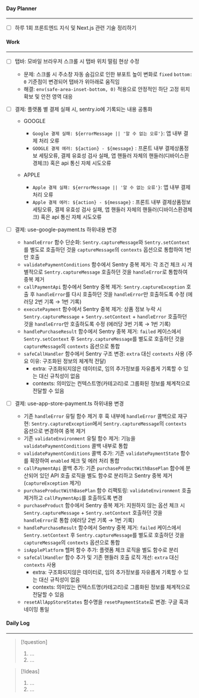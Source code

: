 
#### Day Planner
---
- [ ] 하루 1회 프론트엔드 지식 및 Next.js 관련 기술 정리하기


#### Work
---
- [ ] 탭바: 모바일 브라우저 스크롤 시 탭바 위치 떨림 현상 수정
	- 문제: 스크롤 시 주소창 자동 숨김으로 인한 뷰포트 높이 변화로 `fixed` `bottom: 0` 기준점이 변경되어 탭바가 위아래로 움직임
	- 해결: `env(safe-area-inset-bottom, 0)` 적용으로 안정적인 하단 고정 위치 확보 및 안전 영역 대응

- [ ] 결제: 플랫폼 별 결제 실패 시, sentry.io에 기록되는 내용 공통화
	- GOOGLE
		- `Google 결제 실패: ${errorMessage || '알 수 없는 오류'}`: 앱 내부 결제 처리 오류 
		- `GOOGLE 결제 에러: ${action} - ${message}` : 프론트 내부 결제상품정보 세팅오류, 결제 유효성 검사 실패, 앱 핸들러 자체의 핸들러(디바이스환경체크) 혹은 api 통신 자체 시도오류 
	
	- APPLE
		- `Apple 결제 실패: ${errorMessage || '알 수 없는 오류'}`: 앱 내부 결제 처리 오류 
		- `Apple 결제 에러: ${action} - ${message}` : 프론트 내부 결제상품정보 세팅오류, 결제 유효성 검사 실패, 앱 핸들러 자체의 핸들러(디바이스환경체크) 혹은 api 통신 자체 시도오류 
	
- [ ] 결제: use-google-payment.ts 하위내용 변경
    - `handleError` 함수 단순화: `Sentry.captureMessage`와 `Sentry.setContext`를 별도로 호출하던 것을 `captureMessage`의 `contexts` 옵션으로 통합하여 1번만 호출
    - `validatePaymentConditions` 함수에서 Sentry 중복 제거: 각 조건 체크 시 개별적으로 `Sentry.captureMessage` 호출하던 것을 `handleError`로 통합하여 중복 제거
    - `callPaymentApi` 함수에서 Sentry 중복 제거: `Sentry.captureException` 호출 후 `handleError`를 다시 호출하던 것을 `handleError`만 호출하도록 수정 (에러당 2번 기록 → 1번 기록)
    - `executePayment` 함수에서 Sentry 중복 제거: 상품 정보 누락 시 `Sentry.captureMessage` + `Sentry.setContext` + `handleError` 호출하던 것을 `handleError`만 호출하도록 수정 (에러당 3번 기록 → 1번 기록)
    - `handlePurchaseResult` 함수에서 Sentry 중복 제거: `failed` 케이스에서 `Sentry.setContext` 후 `Sentry.captureMessage`를 별도로 호출하던 것을 `captureMessage`의 `contexts` 옵션으로 통합
    - `safeCallHandler` 함수에서 Sentry 구조 변경: `extra` 대신 `contexts` 사용 (주요 이유: 구조화된 정보의 체계적 전달)
	    - extra: 구조화되지않은 데이터로, 임의 추가정보를 자유롭게 기록할 수 있는 대신 규칙성이 없음
	    - contexts: 의미있는 컨텍스트명(카테고리)로 그룹화된 정보를 체계적으로 전달할 수 있음

- [ ] 결제: use-app-store-payment.ts 하위내용 변경
    - 기존 `handleError` 유틸 함수 제거 후 훅 내부에 `handleError` 콜백으로 재구현: `Sentry.captureException`에서 `Sentry.captureMessage`의 `contexts` 옵션으로 변경하여 중복 제거
    - 기존 `validateEnvironment` 유틸 함수 제거: 기능을 `validatePaymentConditions` 콜백 내부로 통합
    - `validatePaymentConditions` 콜백 추가: 기존 `validatePaymentState` 함수를 확장하여 `enabled` 체크 및 에러 처리 통합
    - `callPaymentApi` 콜백 추가: 기존 `purchaseProductWithBasePlan` 함수에 분산되어 있던 API 호출 로직을 별도 함수로 분리하고 Sentry 중복 제거 (`captureException` 제거)
    - `purchaseProductWithBasePlan` 함수 리팩토링: `validateEnvironment` 호출 제거하고 `callPaymentApi`를 호출하도록 변경
    - `purchaseProduct` 함수에서 Sentry 중복 제거: 지원하지 않는 옵션 체크 시 `Sentry.captureMessage` + `Sentry.setContext` 호출하던 것을 `handleError`로 통합 (에러당 2번 기록 → 1번 기록)
    - `handlePurchaseResult` 함수에서 Sentry 중복 제거: `failed` 케이스에서 `Sentry.setContext` 후 `Sentry.captureMessage`를 별도로 호출하던 것을 `captureMessage`의 `contexts` 옵션으로 통합
    - `isApplePlatform` 헬퍼 함수 추가: 플랫폼 체크 로직을 별도 함수로 분리
    - `safeCallHandler` 함수 추가 및 기존 핸들러 호출 로직 개선: `extra` 대신 `contexts` 사용
	    - extra: 구조화되지않은 데이터로, 임의 추가정보를 자유롭게 기록할 수 있는 대신 규칙성이 없음
	    - contexts: 의미있는 컨텍스트명(카테고리)로 그룹화된 정보를 체계적으로 전달할 수 있음
    - `resetAllAppStoreStates` 함수명을 `resetPaymentState`로 변경: 구글 훅과 네이밍 통일

#### Daily Log
---
> [!question]
> 1. ...
> 2. ...

> [!Ideas]
> 1. ...
> 2. ...



